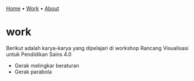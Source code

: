 [Home](../README.md) &bull; [Work](README.md) &bull; [About](../about.md)

# work
Berikut adalah karya-karya yang dipelajari di workshop Rancang Visualisasi untuk Pendidikan Sains 4.0

+ Gerak melingkar beraturan
+ Gerak parabola
